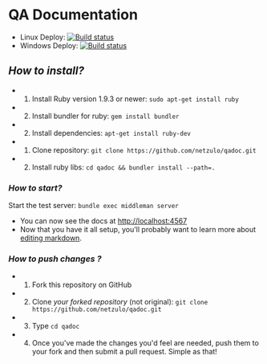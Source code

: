 # QA Documentation 

+ Linux Deploy: [![Build status ](https://travis-ci.org/netzulo/qadoc.svg?branch=master)](https://travis-ci.org/netzulo/qadoc)
+ Windows Deploy: [![Build status](https://ci.appveyor.com/api/projects/status/ist2gcxanbbxqdss?svg=true)](https://ci.appveyor.com/api/projects/status/ist2gcxanbbxqdss?svg=true)

## _How to install?_

+ 1. Install Ruby version 1.9.3 or newer: `sudo apt-get install ruby` 
+ 2. Install bundler for ruby: `gem install bundler` 
+ 2. Install dependencies: `apt-get install ruby-dev`
+ 1. Clone repository: `git clone https://github.com/netzulo/qadoc.git`
+ 2. Install ruby libs: `cd qadoc && bundler install --path=.`

### _How to start?_

Start the test server: `bundle exec middleman server`

* You can now see the docs at <http://localhost:4567>
* Now that you have it all setup, you'll probably want to learn more about [editing markdown](https://github.com/tripit/slate/wiki/Markdown-Syntax).

### _How to push changes ?_

+ 1. Fork this repository on GitHub
+ 2. Clone *your forked repository* (not original): `git clone https://github.com/netzulo/qadoc.git`
+ 3. Type `cd qadoc`
+ 4. Once you've made the changes you'd feel are needed, push them to your fork and then submit a pull request. Simple as that!
